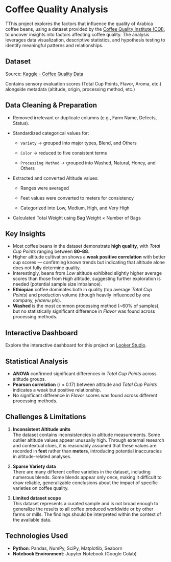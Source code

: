 # Coffee Quality Analysis

TThis project explores the factors that influence the quality of Arabica coffee beans, using a dataset provided by the [Coffee Quality Institute (CQI)](https://www.coffeeinstitute.org/), to uncover insights into factors affecting coffee quality. The analysis leverages data visualization, descriptive statistics, and hypothesis testing to identify meaningful patterns and relationships.


## Dataset
Source: [Kaggle - Coffee Quality Data](https://www.kaggle.com/datasets/fatihb/coffee-quality-data-cqi)

Contains sensory evaluation scores (Total Cup Points, Flavor, Aroma, etc.) alongside metadata (altitude, origin, processing method, etc.)

## Data Cleaning & Preparation
- Removed irrelevant or duplicate columns (e.g., Farm Name, Defects, Status).

- Standardized categorical values for:

   - `Variety` → grouped into major types, Blend, and Others

   - `Color` → reduced to five consistent terms

   - `Processing Method` → grouped into Washed, Natural, Honey, and Others
- Extracted and converted Altitude values:

   - Ranges were averaged

   - Feet values were converted to meters for consistency

   - Categorized into Low, Medium, High, and Very High

- Calculated Total Weight using Bag Weight × Number of Bags

## Key Insights

- Most coffee beans in the dataset demonstrate **high quality**, with *Total Cup Points* ranging between **80–88**.
- Higher altitude cultivation shows a **weak positive correlation** with better cup scores — confirming known trends but indicating that altitude alone does not fully determine quality.
- Interestingly, beans from *Low* altitude exhibited slightly higher average scores than those from *High* altitude, suggesting further exploration is needed (potential sample size imbalance).
- **Ethiopian** coffee dominates both in quality (top average *Total Cup Points*) and production volume (though heavily influenced by one company, *yhaenu plc*).
- **Washed** is the most common processing method (~60% of samples), but no statistically significant difference in *Flavor* was found across processing methods.

## Interactive Dashboard

Explore the interactive dashboard for this project on [Looker Studio](https://lookerstudio.google.com/s/hXu661SlnJU).

## Statistical Analysis

- **ANOVA** confirmed significant differences in *Total Cup Points* across altitude groups.
- **Pearson correlation** (r ≈ 0.17) between altitude and *Total Cup Points* indicates a weak but positive relationship.
- No significant difference in *Flavor* scores was found across different processing methods.


## Challenges & Limitations

1. **Inconsistent Altitude units**  
   The dataset contains inconsistencies in altitude measurements. Some outlier altitude values appear unusually high. Through external research and contextual clues, it is reasonably assumed that these values are recorded in **feet** rather than **meters**, introducing potential inaccuracies in altitude-related analyses.

2. **Sparse Variety data**  
   There are many different coffee varieties in the dataset, including numerous blends. Some blends appear only once, making it difficult to draw reliable, generalizable conclusions about the impact of specific varieties on coffee quality.

3.  **Limited dataset scope**  
   This dataset represents a curated sample and is not broad enough to generalize the results to all coffee produced worldwide or by other farms or mills. The findings should be interpreted within the context of the available data.

## Technologies Used

- **Python**: Pandas, NumPy, SciPy, Matplotlib, Seaborn
- **Notebook Environment**: Jupyter Notebook (Google Colab)
